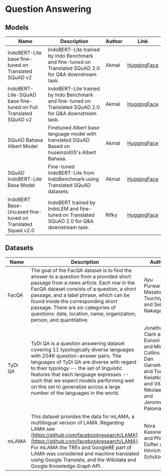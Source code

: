 # Question Answering

## Models
| Name                                                            | Description                                                                                             | Author | Link                                                                        |
|-----------------------------------------------------------------|---------------------------------------------------------------------------------------------------------|--------|-----------------------------------------------------------------------------|
| IndoBERT-Lite base fine-tuned on Translated SQuAD v2            | IndoBERT-Lite trained by Indo Benchmark and fine-tuned on Translated SQuAD 2.0 for Q&A downstream task. | Akmal  | [HuggingFace](https://huggingface.co/Wikidepia/indobert-lite-squad)         |
| IndoBERT-Lite-SQuAD base fine-tuned on Full Translated SQuAD v2 | IndoBERT-Lite trained by Indo Benchmark and fine-tuned on Translated SQuAD 2.0 for Q&A downstream task. | Akmal  | [HuggingFace](https://huggingface.co/Wikidepia/indobert-lite-squadx)        |
| SQuAD Bahasa Albert Model                                       | Finetuned Albert base language model with translated SQuAD. Based on huseinzol05's Albert Bahasa.       | Akmal  | [HuggingFace](https://huggingface.co/Wikidepia/albert-bahasa-cased-squad)   |
| SQuAD IndoBERT-Lite Base Model                                  | Fine-tuned IndoBERT-Lite from IndoBenchmark using Translated SQuAD datasets.                            | Akmal  | [HuggingFace](https://huggingface.co/Wikidepia/albert-bahasa-uncased-squad) |
| IndoBERT Base-Uncased fine-tuned on Translated Squad v2.0       | IndoBERT trained by IndoLEM and fine-tuned on Translated SQuAD 2.0 for Q&A downstream task.             | Rifky  | [HuggingFace](https://huggingface.co/Rifky/Indobert-QA)                     |

## Datasets
| Name    | Description                                                                                                                                                                                                                                                                                                                                                                         | Author                                                                                                                                 | Link                                                   |
|---------|-------------------------------------------------------------------------------------------------------------------------------------------------------------------------------------------------------------------------------------------------------------------------------------------------------------------------------------------------------------------------------------|----------------------------------------------------------------------------------------------------------------------------------------|--------------------------------------------------------|
| FacQA   | The goal of the FacQA dataset is to find the answer to a question from a provided short passage from a news article. Each row in the FacQA dataset consists of a question, a short passage, and a label phrase, which can be found inside the corresponding short passage. There are six categories of questions: date, location, name, organization, person, and quantitative.     | Ayu Purwarianti, Masatoshi Tsuchiya, and Seiichi Nakagawa                                                                              | [HuggingFace](https://huggingface.co/datasets/indonlu) |
| TyDi QA | TyDi QA is a question answering dataset covering 11 typologically diverse languages with 204K question-answer pairs. The languages of TyDi QA are diverse with regard to their typology -- the set of linguistic features that each language expresses -- such that we expect models performing well on this set to generalize across a large number of the languages in the world. | Jonathan H. Clark and Eunsol Choi and Michael Collins and Dan Garrette and Tom Kwiatkowski and Vitaly Nikolaev and Jennimaria Palomaki | [HuggingFace](https://huggingface.co/datasets/tydiqa)  |
| mLAMA   | This dataset provides the data for mLAMA, a multilingual version of LAMA. Regarding LAMA see [https://github.com/facebookresearch/LAMA](https://github.com/facebookresearch/LAMA). For mLAMA the TREx and GoogleRE part of LAMA was considered and machine translated using Google Translate, and the Wikidata and Google Knowledge Graph API.                                      | Nora Kassner and Philipp Dufter and Hinrich Schütze                                                                                    | [HuggingFace](https://huggingface.co/datasets/m_lama)  |